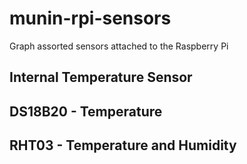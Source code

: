 # munin-rpi-sensors
Graph assorted sensors attached to the Raspberry Pi

## Internal Temperature Sensor

## DS18B20 - Temperature


## RHT03 - Temperature and Humidity
